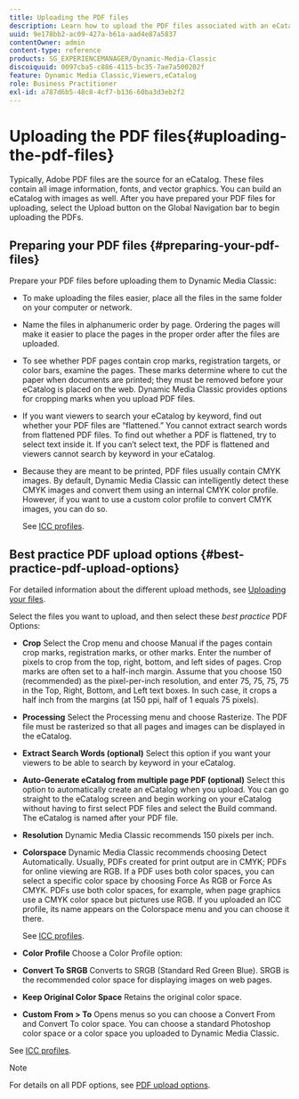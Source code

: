 ```yaml
---
title: Uploading the PDF files
description: Learn how to upload the PDF files associated with an eCatalog.
uuid: 9e178bb2-ac09-427a-b61a-aad4e87a5837
contentOwner: admin
content-type: reference
products: SG_EXPERIENCEMANAGER/Dynamic-Media-Classic
discoiquuid: 0097cba5-c886-4115-bc35-7ae7a500202f
feature: Dynamic Media Classic,Viewers,eCatalog
role: Business Practitioner
exl-id: a787d6b5-48c8-4cf7-b136-60ba3d3eb2f2
---
```

# Uploading the PDF files{#uploading-the-pdf-files}

Typically, Adobe PDF files are the source for an eCatalog. These files contain all image information, fonts, and vector graphics. You can build an eCatalog with images as well. After you have prepared your PDF files for uploading, select the Upload button on the Global Navigation bar to begin uploading the PDFs.

## Preparing your PDF files {#preparing-your-pdf-files}

Prepare your PDF files before uploading them to Dynamic Media Classic:

* To make uploading the files easier, place all the files in the same folder on your computer or network.
* Name the files in alphanumeric order by page. Ordering the pages will make it easier to place the pages in the proper order after the files are uploaded.
* To see whether PDF pages contain crop marks, registration targets, or color bars, examine the pages. These marks determine where to cut the paper when documents are printed; they must be removed before your eCatalog is placed on the web. Dynamic Media Classic provides options for cropping marks when you upload PDF files.
* If you want viewers to search your eCatalog by keyword, find out whether your PDF files are “flattened.” You cannot extract search words from flattened PDF files. To find out whether a PDF is flattened, try to select text inside it. If you can’t select text, the PDF is flattened and viewers cannot search by keyword in your eCatalog. 
* Because they are meant to be printed, PDF files usually contain CMYK images. By default, Dynamic Media Classic can intelligently detect these CMYK images and convert them using an internal CMYK color profile. However, if you want to use a custom color profile to convert CMYK images, you can do so.

  See [ICC profiles](icc-profiles.md#icc_profiles).

## Best practice PDF upload options {#best-practice-pdf-upload-options}

For detailed information about the different upload methods, see [Uploading your files](uploading-files.md#uploading_your_files).

Select the files you want to upload, and then select these *best practice* PDF Options:

* **Crop**
Select the Crop menu and choose Manual if the pages contain crop marks, registration marks, or other marks. Enter the number of pixels to crop from the top, right, bottom, and left sides of pages. Crop marks are often set to a half-inch margin. Assume that you choose 150 (recommended) as the pixel-per-inch resolution, and enter 75, 75, 75, 75 in the Top, Right, Bottom, and Left text boxes. In such case, it crops a half inch from the margins (at 150 ppi, half of 1 equals 75 pixels).

* **Processing**
Select the Processing menu and choose Rasterize. The PDF file must be rasterized so that all pages and images can be displayed in the eCatalog.

* **Extract Search Words (optional)**
Select this option if you want your viewers to be able to search by keyword in your eCatalog.

* **Auto-Generate eCatalog from multiple page PDF (optional)**
Select this option to automatically create an eCatalog when you upload. You can go straight to the eCatalog screen and begin working on your eCatalog without having to first select PDF files and select the Build command. The eCatalog is named after your PDF file.

* **Resolution**
Dynamic Media Classic recommends 150 pixels per inch.

* **Colorspace**
Dynamic Media Classic recommends choosing Detect Automatically. Usually, PDFs created for print output are in CMYK; PDFs for online viewing are RGB. If a PDF uses both color spaces, you can select a specific color space by choosing Force As RGB or Force As CMYK. PDFs use both color spaces, for example, when page graphics use a CMYK color space but pictures use RGB. If you uploaded an ICC profile, its name appears on the Colorspace menu and you can choose it there.

    See [ICC profiles](icc-profiles.md#icc_profiles).

* **Color Profile**
Choose a Color Profile option:

* **Convert To SRGB**
Converts to SRGB (Standard Red Green Blue). SRGB is the recommended color space for displaying images on web pages.

* **Keep Original Color Space**
Retains the original color space.

* **Custom From > To**
Opens menus so you can choose a Convert From and Convert To color space. You can choose a standard Photoshop color space or a color space you uploaded to Dynamic Media Classic.

See [ICC profiles](icc-profiles.md#icc_profiles).

>[!NOTE]
>
>For details on all PDF options, see [PDF upload options](pdfs.md#pdf_upload_options).
